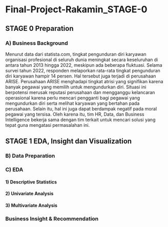 # Final-Project-Rakamin_STAGE-0

## STAGE 0 Preparation

### A) Business Background

Menurut data dari statista.com, tingkat pengunduran diri karyawan organisasi profesional di seluruh dunia meningkat secara keseluruhan di antara tahun 2013 hingga 2022, meskipun ada beberapa fluktuasi. Selama survei tahun 2022, responden melaporkan rata-rata tingkat pengunduran diri karyawan hampir 14 persen. Hal tersebut juga terjadi di perusahaan ARISE. Perusahaan ARISE menghadapi tingkat atrisi yang signifikan karena banyak pegawai yang memilih untuk mengundurkan diri. Situasi ini berpotensi merusak reputasi perusahaan dan mengganggu kelancaran operasional karena perlu mencari pengganti bagi pegawai yang mengundurkan diri serta melihat karyawan yang bertahan pada perusahaan. Selain itu, hal ini juga dapat berdampak negatif pada moral pegawai yang tersisa. Oleh karena itu, tim HR, Data, dan Business Intelligence bekerja sama dengan tim terkait untuk mencari solusi yang tepat guna mengatasi permasalahan ini.

## STAGE 1 EDA, Insight dan Visualization

### B) Data Preparation

### C) EDA

#### 1) Descriptive Statistics
#### 2) Univariate Analysis
#### 3) Multivariate Analysis

### Business Insight & Recommendation
